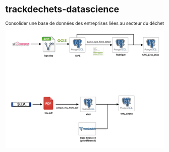 # trackdechets-datascience

Consolider une base de données des entreprises liées au secteur du déchet


![pipeline.jpg](./docs/pipeline.jpg)
